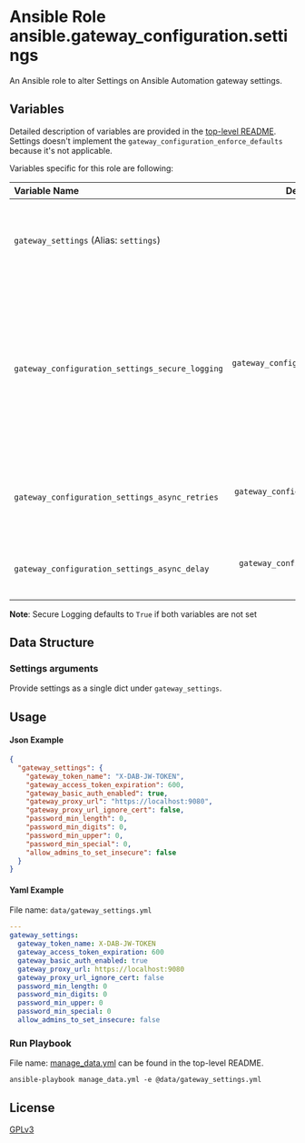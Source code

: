 # Ansible Role ansible.gateway_configuration.settings

An Ansible role to alter Settings on Ansible Automation gateway settings.

## Variables

Detailed description of variables are provided in the [top-level README](../../README.md).  
Settings doesn't implement the `gateway_configuration_enforce_defaults` because it's not applicable.

Variables specific for this role are following:

| Variable Name                                   |                   Default Value                    | Required | Description                                                                                                                                                     |                                                      |
|:------------------------------------------------|:--------------------------------------------------:|:--------:|:----------------------------------------------------------------------------------------------------------------------------------------------------------------|:----------------------------------------------------:|
| `gateway_settings` (Alias: `settings`)          |            [below](#settings-arguments)            |   yes    | Data structure describing your setting entries described below.                                                                                                 |        [more](../../README.md#data-variables)        |
| `gateway_configuration_settings_secure_logging` | `gateway_configuration_secure_logging` OR `false`  |    no    | Whether or not to include the sensitive settings role tasks in the log. Set this value to `True` if you will be providing your sensitive values from elsewhere. |   [more](../../README.md#secure-logging-variables)   |
| `gateway_configuration_settings_async_retries`  |   `gateway_configuration_async_retries` OR `30`    |    no    | This variable sets the number of retries to attempt for the role.                                                                                               | [more](../../README.md#asynchronous-retry-variables) |
| `gateway_configuration_settings_async_delay`    |     `gateway_configuration_async_delay` OR `1`     |    no    | This sets the delay between retries for the role.                                                                                                               | [more](../../README.md#asynchronous-retry-variables) |

**Note**: Secure Logging defaults to `True` if both variables are not set

## Data Structure

### Settings arguments

Provide settings as a single dict under `gateway_settings`.

## Usage

#### Json Example

```json
{
  "gateway_settings": {
    "gateway_token_name": "X-DAB-JW-TOKEN",
    "gateway_access_token_expiration": 600,
    "gateway_basic_auth_enabled": true,
    "gateway_proxy_url": "https://localhost:9080",
    "gateway_proxy_url_ignore_cert": false,
    "password_min_length": 0,
    "password_min_digits": 0,
    "password_min_upper": 0,
    "password_min_special": 0,
    "allow_admins_to_set_insecure": false
  }
}

```

#### Yaml Example

File name: `data/gateway_settings.yml`

```yaml
---
gateway_settings:
  gateway_token_name: X-DAB-JW-TOKEN
  gateway_access_token_expiration: 600
  gateway_basic_auth_enabled: true
  gateway_proxy_url: https://localhost:9080
  gateway_proxy_url_ignore_cert: false
  password_min_length: 0
  password_min_digits: 0
  password_min_upper: 0
  password_min_special: 0
  allow_admins_to_set_insecure: false


```

### Run Playbook

File name: [manage_data.yml](../../README.md#example-ansible-playbook) can be found in the top-level README.

```shell
ansible-playbook manage_data.yml -e @data/gateway_settings.yml
```

## License

[GPLv3](https://github.com/ansible/aap-gateway/gateway_configuration_collection/COPYING)
